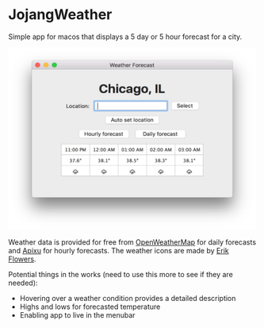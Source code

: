 # JojangWeather

Simple app for macos that displays a 5 day or 5 hour forecast for a city.

<img src="https://github.com/joezhang2/JojangWeather/blob/master/Screen%20Shot.jpg" width="500" height="366"/>

Weather data is provided for free from <a href="https://openweathermap.org/">OpenWeatherMap</a> for daily
forecasts and <a href="https://www.apixu.com/">Apixu</a> for hourly forecasts. The weather icons are made by 
<a href="https://erikflowers.github.io/weather-icons/">Erik Flowers</a>.

Potential things in the works (need to use this more to see if they are needed):
* Hovering over a weather condition provides a detailed description
* Highs and lows for forecasted temperature
* Enabling app to live in the menubar
